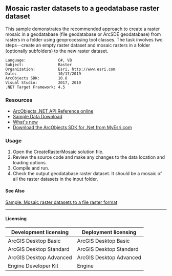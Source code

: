 ## Mosaic raster datasets to a geodatabase raster dataset

This sample demonstrates the recommended approach to create a raster mosaic in a geodatabase (file geodatabase or ArcSDE geodatabase) from rasters in a folder using geoprocessing tool classes. The task involves two steps<font xmlns="http://www.w3.org/1999/xhtml" face="Verdana">—</font>create an empty raster dataset and mosaic rasters in a folder (optionally subfolders) to the new raster dataset.  


<!-- TODO: Fill this section below with metadata about this sample-->
```
Language:              C#, VB
Subject:               Raster
Organization:          Esri, http://www.esri.com
Date:                  10/17/2019
ArcObjects SDK:        10.8
Visual Studio:         2017, 2019
.NET Target Framework: 4.5
```

### Resources

* [ArcObjects .NET API Reference online](http://desktop.arcgis.com/en/arcobjects/latest/net/webframe.htm)  
* [Sample Data Download](../../releases)  
* [What's new](http://desktop.arcgis.com/en/arcobjects/latest/net/webframe.htm#91cabc68-2271-400a-8ff9-c7fb25108546.htm)  
* [Download the ArcObjects SDK for .Net from MyEsri.com](https://my.esri.com/)  

### Usage
1. Open the CreateRasterMosaic solution file.  
1. Review the source code and make any changes to the data location and loading options.  
1. Compile and run.  
1. Check the output geodatabase raster dataset. It should be a mosaic of all the raster datasets in the input folder.  







#### See Also  
[Sample: Mosaic raster datasets to a file raster format](../../../Net/Raster/CreateFileRasterDatasetMosaic)  


---------------------------------

#### Licensing  
| Development licensing | Deployment licensing | 
| ------------- | ------------- | 
| ArcGIS Desktop Basic | ArcGIS Desktop Basic |  
| ArcGIS Desktop Standard | ArcGIS Desktop Standard |  
| ArcGIS Desktop Advanced | ArcGIS Desktop Advanced |  
| Engine Developer Kit | Engine |  


